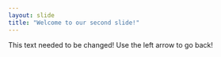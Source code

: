 ```yaml
---
layout: slide
title: "Welcome to our second slide!"
---
```

This text needed to be changed!
Use the left arrow to go back!
